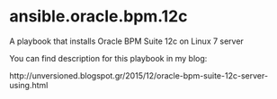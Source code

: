 # ansible.oracle.bpm.12c
A playbook that installs Oracle BPM Suite 12c on Linux 7 server

You can find description for this playbook in my blog:

<link href="http://unversioned.blogspot.gr/2015/12/oracle-bpm-suite-12c-server-using.html">
http://unversioned.blogspot.gr/2015/12/oracle-bpm-suite-12c-server-using.html</link>
